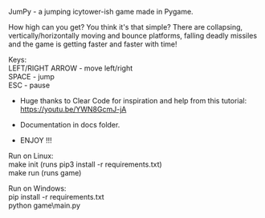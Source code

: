 JumPy - a jumping icytower-ish game made in Pygame.

How high can you get? You think it's that simple? There are collapsing, vertically/horizontally moving and bounce platforms, falling deadly missiles and the game is getting faster and faster with time!

Keys:  
LEFT/RIGHT ARROW - move left/right  
SPACE - jump  
ESC - pause  

- Huge thanks to Clear Code for inspiration and help from this tutorial:  
https://youtu.be/YWN8GcmJ-jA

- Documentation in docs folder.

- ENJOY !!!

Run on Linux:  
make init (runs pip3 install -r requirements.txt)  
make run (runs game)  

Run on Windows:  
pip install -r requirements.txt  
python game\main.py  
